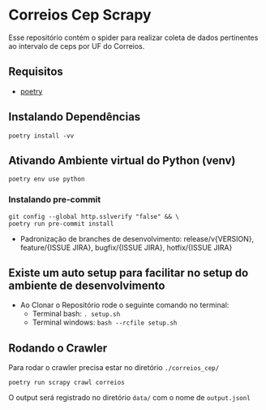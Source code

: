 # Correios Cep Scrapy

Esse repositório contém o spider para realizar coleta de dados pertinentes ao intervalo de ceps por UF do Correios.

## Requisitos

- [poetry](https://pypi.org/project/poetry/1.2.0a2/)

## Instalando Dependências

```shell
poetry install -vv
```

## Ativando Ambiente virtual do Python (venv)

```shell
poetry env use python
```

### Instalando pre-commit

```shell
git config --global http.sslverify "false" && \
poetry run pre-commit install
```

- Padronização de branches de desenvolvimento: release/v{VERSION}, feature/{ISSUE JIRA}, bugfix/{ISSUE JIRA}, hotfix/{ISSUE JIRA}

## Existe um auto setup para facilitar no setup do ambiente de desenvolvimento

- Ao Clonar o Repositório rode o seguinte comando no terminal:
  - Terminal bash: `. setup.sh`
  - Terminal windows: `bash --rcfile setup.sh`

## Rodando o Crawler

Para rodar o crawler precisa estar no diretório `./correios_cep/`

```shell
poetry run scrapy crawl correios
```

O output será registrado no diretório `data/` com o nome de `output.jsonl`
